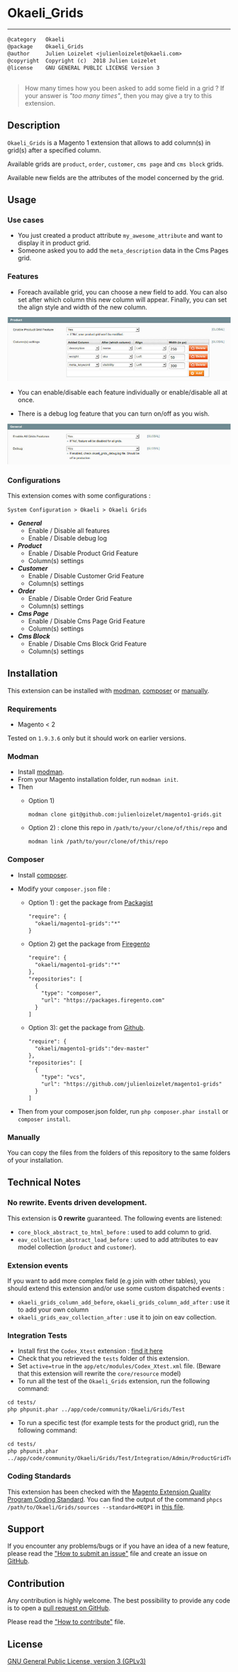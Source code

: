 # Okaeli_Grids

--------------------
```
@category   Okaeli  
@package    Okaeli_Grids  
@author     Julien Loizelet <julienloizelet@okaeli.com>  
@copyright  Copyright (c)  2018 Julien Loizelet  
@license    GNU GENERAL PUBLIC LICENSE Version 3
  
```

> How many times how you been asked to add some field in a grid ?
> If your answer is _"too many times"_, then you may give a try to this extension.

## Description

`Okaeli_Grids` is a Magento 1 extension that allows to add column(s) in grid(s) after a specified column.

Available grids are `product`, `order`, `customer`, `cms page` and `cms block` grids.

Available new fields are the attributes of the model concerned by the grid.

## Usage

### Use cases

- You just created a product attribute `my_awesome_attribute` and want to display it in product grid.
- Someone asked you to add the `meta_description` data in the Cms Pages grid.

### Features

- Foreach available grid, you can choose a new field to add. You can also set after which column this new column will appear.
Finally, you can set the align style and width of the new column.

![Okaeli Grids Product Config screenshot](doc/images/okaeli-grids-product-config-screen.jpg)

- You can enable/disable each feature individually or enable/disable all at once.

- There is a debug log feature that you can turn on/off as you wish.

![Okaeli Grids General Config screenshot](doc/images/okaeli-grids-general-config-screen.jpg)


### Configurations

This extension comes with some configurations :

`System Configuration > Okaeli > Okaeli Grids`

  * **_General_**
    * Enable / Disable all features
    * Enable / Disable debug log
  * **_Product_**
    * Enable / Disable Product Grid Feature
    * Column(s) settings
  * **_Customer_**
    * Enable / Disable Customer Grid Feature
    * Column(s) settings
  * **_Order_**
    * Enable / Disable Order Grid Feature
    * Column(s) settings
  * **_Cms Page_**
    * Enable / Disable Cms Page Grid Feature
    * Column(s) settings
  * **_Cms Block_**
    * Enable / Disable Cms Block Grid Feature
    * Column(s) settings


## Installation

This extension can be installed with [modman](#modman), [composer](#composer) or [manually](#manually).

### Requirements

- Magento < 2

Tested on `1.9.3.6` only but it should work on earlier versions.

### Modman

- Install [modman](https://github.com/colinmollenhour/modman).
- From your Magento installation folder, run `modman init`.
- Then
  - Option 1)
    ```
    modman clone git@github.com:julienloizelet/magento1-grids.git
    ```

  - Option 2) : clone this repo in `/path/to/your/clone/of/this/repo` and
    ```
    modman link /path/to/your/clone/of/this/repo
    ```

### Composer

- Install [composer](http://getcomposer.org/download/).
- Modify your `composer.json` file :

  - Option 1) : get the package from [Packagist](https://packagist.org/)
    ```
    "require": {
      "okaeli/magento1-grids":"*"
    }
    ```

  - Option 2) get the package from [Firegento](http://packages.firegento.com/)

    ```
    "require": {
      "okaeli/magento1-grids":"*"
    },
    "repositories": [
      {
        "type": "composer",
        "url": "https://packages.firegento.com"
      }
    ]
    ```

  - Option 3): get the package from [Github](https://github.com/).

    ```
    "require": {
      "okaeli/magento1-grids":"dev-master"
    },
    "repositories": [
      {
        "type": "vcs",
        "url": "https://github.com/julienloizelet/magento1-grids"
      }
    ]
    ```
- Then from your composer.json folder, run `php composer.phar install` or `composer install`.

### Manually

You can copy the files from the folders of this repository to the same folders of your installation.

## Technical Notes

### No rewrite. Events driven development.

This extension is **0 rewrite**  guaranteed. The following events are listened:

  * `core_block_abstract_to_html_before` : used to add column to grid.
  * `eav_collection_abstract_load_before` : used to add attributes to eav model collection (`product` and `customer`).

### Extension events

If you want to add more complex field (e.g join with other tables), you should extend this extension and/or use some custom dispatched events :

  * `okaeli_grids_column_add_before`, `okaeli_grids_column_add_after` : use it to add your own column
  * `okaeli_grids_eav_collection_after` : use it to join on eav collection.

### Integration Tests

* Install first the `Codex_Xtest` extension : [find it here](https://github.com/code-x/magento-xtest)
* Check that you retrieved the `tests` folder of this extension.
* Set `active=true` in the `app/etc/modules/Codex_Xtest.xml` file. (Beware that this extension will rewrite the `core/resource` model)
* To run all the test of the `Okaeli_Grids` extension, run the following command:
```
cd tests/
php phpunit.phar ../app/code/community/Okaeli/Grids/Test
```
* To run a specific test (for example tests for the product grid), run the following command:
```
cd tests/
php phpunit.phar ../app/code/community/Okaeli/Grids/Test/Integration/Admin/ProductGridTest.php
```

### Coding Standards

This extension has been checked with the [Magento Extension Quality Program Coding Standard](https://github.com/magento/marketplace-eqp).
You can find the output of the command `phpcs /path/to/Okaeli/Grids/sources --standard=MEQP1` in [this file](doc/coding-standard/magento-eqp.txt).

## Support

If you encounter any problems/bugs or if you have an idea of a new feature, please read the ["How to submit an issue"](.github/ISSUE_TEMPLATE.md) file
and create an issue on [GitHub](https://github.com/julienloizelet/magento1-grids/issues).

## Contribution

Any contribution is highly welcome. The best possibility to provide any code is to open
a [pull request on GitHub](https://help.github.com/articles/using-pull-requests).

Please read the ["How to contribute"](.github/CONTRIBUTING.md) file.

## License

[GNU General Public License, version 3 (GPLv3)](http://opensource.org/licenses/gpl-3.0)